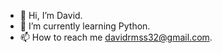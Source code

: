 - 👋 Hi, I’m David.
- 🌱 I’m currently learning Python.
- 📫 How to reach me davidrmss32@gmail.com.

<!---
DeividRMS/DeividRMS is a ✨ special ✨ repository because its `README.md` (this file) appears on your GitHub profile.
You can click the Preview link to take a look at your changes.
--->
